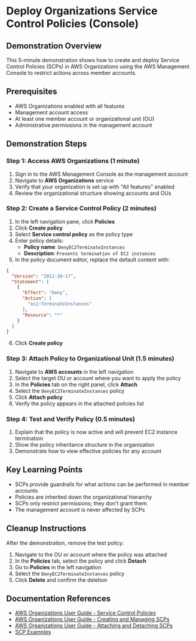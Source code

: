 # Deploy Organizations Service Control Policies (Console)

## Demonstration Overview
This 5-minute demonstration shows how to create and deploy Service Control Policies (SCPs) in AWS Organizations using the AWS Management Console to restrict actions across member accounts.

## Prerequisites
- AWS Organizations enabled with all features
- Management account access
- At least one member account or organizational unit (OU)
- Administrative permissions in the management account

## Demonstration Steps

### Step 1: Access AWS Organizations (1 minute)
1. Sign in to the AWS Management Console as the management account
2. Navigate to **AWS Organizations** service
3. Verify that your organization is set up with "All features" enabled
4. Review the organizational structure showing accounts and OUs

### Step 2: Create a Service Control Policy (2 minutes)
1. In the left navigation pane, click **Policies**
2. Click **Create policy**
3. Select **Service control policy** as the policy type
4. Enter policy details:
   - **Policy name**: `DenyEC2TerminateInstances`
   - **Description**: `Prevents termination of EC2 instances`
5. In the policy document editor, replace the default content with:
```json
{
  "Version": "2012-10-17",
  "Statement": [
    {
      "Effect": "Deny",
      "Action": [
        "ec2:TerminateInstances"
      ],
      "Resource": "*"
    }
  ]
}
```
6. Click **Create policy**

### Step 3: Attach Policy to Organizational Unit (1.5 minutes)
1. Navigate to **AWS accounts** in the left navigation
2. Select the target OU or account where you want to apply the policy
3. In the **Policies** tab on the right panel, click **Attach**
4. Select the `DenyEC2TerminateInstances` policy
5. Click **Attach policy**
6. Verify the policy appears in the attached policies list

### Step 4: Test and Verify Policy (0.5 minutes)
1. Explain that the policy is now active and will prevent EC2 instance termination
2. Show the policy inheritance structure in the organization
3. Demonstrate how to view effective policies for any account

## Key Learning Points
- SCPs provide guardrails for what actions can be performed in member accounts
- Policies are inherited down the organizational hierarchy
- SCPs only restrict permissions; they don't grant them
- The management account is never affected by SCPs

## Cleanup Instructions
After the demonstration, remove the test policy:
1. Navigate to the OU or account where the policy was attached
2. In the **Policies** tab, select the policy and click **Detach**
3. Go to **Policies** in the left navigation
4. Select the `DenyEC2TerminateInstances` policy
5. Click **Delete** and confirm the deletion

## Documentation References
- [AWS Organizations User Guide - Service Control Policies](https://docs.aws.amazon.com/organizations/latest/userguide/orgs_manage_policies_scps.html)
- [AWS Organizations User Guide - Creating and Managing SCPs](https://docs.aws.amazon.com/organizations/latest/userguide/orgs_manage_policies_scps_create.html)
- [AWS Organizations User Guide - Attaching and Detaching SCPs](https://docs.aws.amazon.com/organizations/latest/userguide/orgs_manage_policies_scps_attach-detach.html)
- [SCP Examples](https://docs.aws.amazon.com/organizations/latest/userguide/orgs_manage_policies_scps_examples.html)
